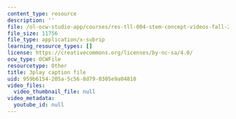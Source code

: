 ```yaml
---
content_type: resource
description: ''
file: /ol-ocw-studio-app/courses/res-tll-004-stem-concept-videos-fall-2013/959b6154205a5c568d790305e9a04810_pazn1IIeDEU.vtt
file_size: 11756
file_type: application/x-subrip
learning_resource_types: []
license: https://creativecommons.org/licenses/by-nc-sa/4.0/
ocw_type: OCWFile
resourcetype: Other
title: 3play caption file
uid: 959b6154-205a-5c56-8d79-0305e9a04810
video_files:
  video_thumbnail_file: null
video_metadata:
  youtube_id: null
---
```

